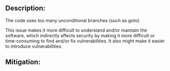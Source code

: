 ## Description:

The code uses too many unconditional branches (such as goto).

This issue makes it more difficult to understand and/or maintain the software, which indirectly affects security by making it more difficult or time-consuming to find and/or fix vulnerabilities. It also might make it easier to introduce vulnerabilities.

## Mitigation:
